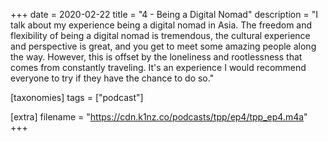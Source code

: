 +++
date = 2020-02-22
title = "4 - Being a Digital Nomad"
description = "I talk about my experience being a digital nomad in Asia. The freedom and flexibility of being a digital nomad is tremendous, the cultural experience and perspective is great, and you get to meet some amazing people along the way. However, this is offset by the loneliness and rootlessness that comes from constantly traveling. It's an experience I would recommend everyone to try if they have the chance to do so."

[taxonomies]
tags = ["podcast"]

[extra]
filename = "https://cdn.k1nz.co/podcasts/tpp/ep4/tpp_ep4.m4a"
+++
